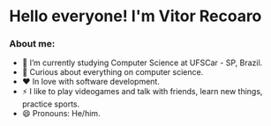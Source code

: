 # Hello everyone! I'm Vitor Recoaro

### About me:
- 🌱 I’m currently studying Computer Science at UFSCar - SP, Brazil.
- 🔎 Curious about everything on computer science.
- ❤️ In love with software development.
- ⚡ I like to play videogames and talk with friends, learn new things, practice sports.
- 😄 Pronouns: He/him.
<!--
**Vitorrecoaro/Vitorrecoaro** is a ✨ _special_ ✨ repository because its `README.md` (this file) appears on your GitHub profile.

Here are some ideas to get you started:

- 🔭 I’m currently working on ...

- 👯 I’m looking to collaborate on ...
- 🤔 I’m looking for help with ...
- 💬 Ask me about ...
- 📫 How to reach me: ...
- 😄 Pronouns: ...
- ⚡ Fun fact: ...
-->
